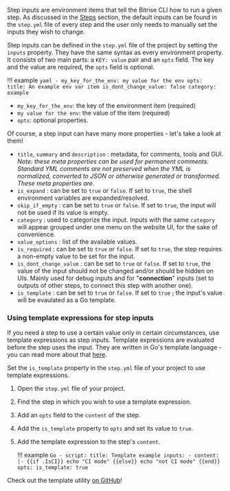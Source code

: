 Step inputs are environment items that tell the Bitrise CLI how to run a given step. As discussed in the [Steps](/bitrise-cli/steps) section, the default inputs can be found in the `step.yml` file of every step and the user only needs to manually set the inputs they wish to change.

Step inputs can be defined in the `step.yml` file of the project by setting the `inputs` property. They have the same syntax as every environment property. It consists of two main parts: a `KEY: value` pair and an `opts` field. The key and the value are required, the `opts` field is optional.

!!! example
    ``` yaml
    - my_key_for_the_env: my value for the env
      opts:
        title: An example env var item
        is_dont_change_value: false
        category: example
    ```

- `my_key_for_the_env`: the key of the environment item (required)
- `my value for the env`: the value of the item (required)
- `opts`: optional properties.

Of course, a step input can have many more properties - let's take a look at them!

- `title`, `summary` and `description` : metadata, for comments, tools and GUI.
  _Note: these meta properties can be used for permanent comments. Standard YML comments
  are not preserved when the YML is normalized, converted to JSON or otherwise
  generated or transformed. These meta properties are._
- `is_expand` : can be set to `true` or `false`. If set to `true`, the shell environment variables are expanded/resolved.
- `skip_if_empty` : can be set to `true` or `false`. If set to `true`, the input will not be used if its value is empty.
- `category` : used to categorize the input. Inputs with the same `category` will appear grouped under one menu on the website UI, for the sake of convenience.
- `value_options` : list of the available values.
- `is_required` : can be set to `true` or `false`. If set to `true`, the step requires a non-empty value to be set for the input.
- `is_dont_change_value` : can be set to `true` or `false`. If set to `true`, the value of the input should not be changed and/or should be hidden on UIs. Mainly used for debug inputs and for "__connection__" inputs (set to outputs of other steps, to connect this step with another one).
- `is_template` : can be set to `true` or `false`. If set to `true` ~~,~~ the input's value will be evaulated as a Go template.

### Using template expressions for step inputs

If you need a step to use a certain value only in certain circumstances, use template expressions as step inputs. Template expressions are evaluated before the step uses the input. They are written in Go's template language - you can read more about that [here](https://golang.org/pkg/text/template/).

Set the `is_template` property in the `step.yml` file of your project to use template expressions.

1. Open the `step.yml` file of your project.

1. Find the step in which you wish to use a template expression.

1. Add an `opts` field to the `content` of the step.

1. Add the `is_template` property to `opts` and set its value to `true`.

1. Add the template expression to the step's `content`.

    !!! example
        ``` Go
        - script:
          title: Template example
          inputs:
          - content: |-
              {{if .IsCI}}
              echo "CI mode"
              {{else}}
              echo "not CI mode"
              {{end}}
            opts:
              is_template: true
        ```

Check out the template utility [on GitHub](https://github.com/bitrise-io/bitrise/blob/master/bitrise/template_util.go#L17)!
